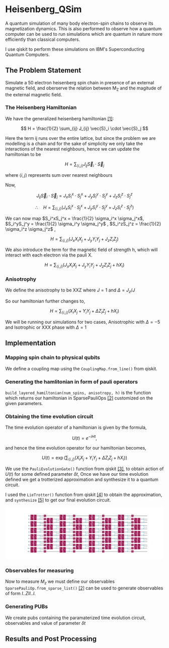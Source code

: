 # Heisenberg_QSim
A quantum simulation of many body electron-spin chains to observe its magnetization dynamics. This is also performed to observe how a quantum computer can be used to run simulations which are quantum in nature more efficiently than classical computers.

I use qiskit to perform these simulations on IBM's Superconducting Quantum Computers.

## The Problem Statement
Simulate a 50 electron heisenberg spin chain in presence of an external magnetic field, and oberserve the relation between M<sub>Z</sub> and the magitude of the external magnetic field.
### The Heisenberg Hamiltonian
We have the generalized heisenberg hamiltonian [[1]](https://iopscience.iop.org/book/mono/978-0-7503-3879-0/chapter/bk978-0-7503-3879-0ch1.pdf):

$$
H =  \frac{1}{2} \sum_{ij} J_{ij} \vec{S}_i \cdot \vec{S}_j 
$$

Here the term ij runs over the entire lattice, but since the problem we are modelling is a chain and for the sake of simplicity we only take the interactions of the nearest neighbours, hence we can update the hamiltonian to be 

$$
H =  \sum_{\langle i,j \rangle} J_{ij} \vec{S}_i \cdot \vec{S}_j 
$$

where $\langle i,j \rangle$ represents sum over nearest neighbours

Now,

$$ 
J_{ij} \vec{S}_i \cdot \vec{S}_j = J_x S_i^x \cdot S_j^x + J_y S_i^y \cdot S_j^y + J_z S_i^z \cdot S_j^z
$$


$$
\therefore \quad  H =  \sum_{\langle i,j \rangle} \left( J_x S_i^x \cdot S_j^x + J_y S_i^y \cdot S_j^y + J_z S_i^z \cdot S_j^z \right)
$$

We can now map $S_i^xS_j^x = \frac{1}{2} \sigma_i^x \sigma_j^x$, $S_i^yS_j^y = \frac{1}{2} \sigma_i^y \sigma_j^y$ , $S_i^zS_j^z = \frac{1}{2} \sigma_i^z \sigma_j^z$ ,

$$ 
H = \sum_{\langle i,j \rangle}\left(J_x X_iX_{j} + J_y Y_iY_{j} + J_z Z_iZ_{j}\right)
$$

We also introduce the term for the magnetic field of strength h, which will interact with each electron via the pauli X.

$$ 
H = \sum_{\langle i,j \rangle}\left(J_x X_iX_{j} + J_y Y_iY_{j} + J_z Z_iZ_{j} + hX_i \right)
$$

### Anisotrophy
We define the anisotrophy to be XXZ where $J=1$ and $\Delta = J_z/J$

So our hamiltonian further changes to,

$$ 
H = \sum_{\langle i,j \rangle}\left( X_iX_{j} + Y_iY_{j} + \Delta Z_iZ_{j} + hX_i \right)
$$

We will be running our simulations for two cases, Anisotrophic with $\Delta = -5$ and Isotrophic or XXX phase with $\Delta = 1$

## Implementation 

### Mapping spin chain to physical qubits

We define a coupling map using the `CouplingMap.from_line()` from qiskit.

### Generating the hamlitonian in form of pauli operators

`build_layered_hamiltonian(num_spins, anisotropy, h)` is the function which returns our hamiltonian in SparsePauliOps [[2]](https://docs.quantum.ibm.com/api/qiskit/qiskit.quantum_info.SparsePauliOp) customized on the given parameters.

### Obtaining the time evolution circuit

The time evolution operator of a hamiltonian is given by the formula,

$$
U(t) = e^{-iHt} ,
$$

and hence the time evolution operator for our hamiltonian becomes,

$$
U(t) = \exp \left( \sum_{\langle i,j \rangle}\left( X_iX_{j} + Y_iY_{j} + \Delta Z_iZ_{j} + hX_i \right) \right)
$$

We use the `PauliEvolutionGate()` function from qiskit [[3]](https://docs.quantum.ibm.com/api/qiskit/qiskit.circuit.library.PauliEvolutionGate), to obtain action of $U(t)$ for some defined parameter $\delta t$,
Once we have our time evolution defined we get a trotterized approximation and synthesize it to a quantum circuit.

I used the `LieTrotter()` function from qiskit [[4]](https://docs.quantum.ibm.com/api/qiskit/qiskit.synthesis.LieTrotter) to obtain the approximation, and `synthesize` [[5]](https://docs.quantum.ibm.com/api/qiskit/synthesis) to get our final evolution circuit.

![render of the circuit](https://github.com/Celerium-Ce/Heisenberg_QSim/blob/main/imgs/hi.png)

### Observables for measuring 

Now to measure $M_{z}$ we must define our observables `SparsePauliOp.from_sparse_list()` [[2]](https://docs.quantum.ibm.com/api/qiskit/qiskit.quantum_info.SparsePauliOp) can be used to generate observables of form $I..ZII..I$.  

### Generating PUBs

We create pubs containing the paramaterized time evolution circuit, observables and value of parameter $\delta t$ 

## Results and Post Processing






